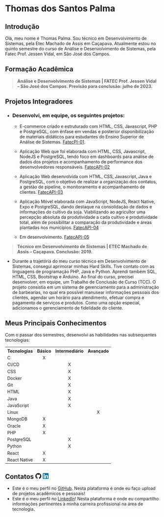 # Thomas dos Santos Palma

## **Introdução**

Olá, meu nome é Thomas Palma. Sou técnico em Desenvolvimento de Sistemas, pela Etec Machado de Assis em Caçapava. Atualmente estou no quinto semestre do curso de Análise e Desenvolvimento de Sistemas, pela Fatec Prof. Jessen Vidal, em São José dos Campos.

## **Formação Acadêmica**

> **Análise e Desenvolvimento de Sistemas | FATEC Prof. Jessen Vidal – São José dos Campos. Previsão para conclusão: julho de 2023.**

## **Projetos Integradores**

 - <h3><b>Desenvolvi, em equipe, os seguintes projetos:</h3></b>

   - E-commerce criado e estruturado com HTML, CSS, Javascript, PHP e PostgreSQL, com ênfase em vendas e posterior disponibilização de materiais didáticos para estudantes do Ensino Superior de Análise de Sistemas. [FatecPI-01](https://github.com/ThomasPalma1/FatecPI-01).

   - Aplicação Web que foi elaborada com HTML, CSS, Javascript, NodeJS e PostgreSQL, tendo foco em dashboards para análise de dados dos projetos e acompanhamento de performance dos desenvolvedores responsáveis. [FatecAPI-02](https://github.com/roogercamargo/FatecAPI-02)

   - Aplicação Web desenvolvida com HTML, CSS, Javascript, Java e PostgreSQL, com o objetivo de realizar a organização dos contatos, a gestão de pipeline, o monitoramento e acompanhamento de clientes. [FatecAPI-03](https://github.com/ThomasPalma1/FatecAPI-03)

   - Aplicação Móvel elaborada com JavaScript, NodeJS, React Native, Expo e PostgreSQL, dando destaque na consolidação de dados e informações do cultivo da soja. Viabilizando ao agricultor uma percepção absoluta da produtividade a cada cultivo e produtividade total, além de possibilitar a comparação da produtividade e áreas plantadas nos municípios. [FatecAPI-04](https://github.com/ThomasPalma1/FatecAPI-04)

   - Em desenvolvimento. [FatecAPI-05](https://github.com/ThomasPalma1/FatecAPI-05)

 > **Técnico em Desenvolvimento de Sistemas | ETEC Machado de Assis – Caçapava. Conclusão: 2019.**

 - Durante a trajetória do meu curso técnico em Desenvolvimento de Sistemas, consegui aprimorar minhas Hard Skills. Tive contato com as linguagens de programação PHP, Java e Python. Aprendi também SQL, HTML, CSS, Bootstrap e Arduino. Ao final do curso, precisei desenvolver, em equipe, um Trabalho de Conclusão de Curso (TCC). O projeto consistia em um sistema de gerenciamento para a administração de barbearias, no qual era possível manusear informações pessoais dos clientes, agendar um horário para atendimento, efetuar compra e pagamento de serviços e produtos. Como uma opção especial, adicionamos o gerenciamento de fidelidade do cliente.

## **Meus Principais Conhecimentos**
Com o passar dos semestres, desenvolvi as habilidades nas subsequentes tecnologias: 
<table>
    <tr>
        <th>Tecnologias</th>
        <th>Básico</th>
        <th>Intermediário</th>
        <th>Avançado</th>
    </tr>
    <tr>
        <td>C</td>
        <td align="center">X</td>
        <td></td>
        <td></td>
    </tr>
    <tr>
        <td>CI/CD</td>
        <td></td>
        <td align="center">X</td>
        <td></td>
    </tr>
    <tr>
        <td>CSS</td>
        <td></td>
        <td align="center">X</td>
        <td></td>
    </tr>
    <tr>
        <td>Docker</td>
        <td></td>
        <td align="center">X</td>
        <td></td>
    </tr>
    <tr>
        <td>Git</td>
        <td></td>
        <td align="center">X</td>
        <td></td>
    </tr>
    <tr>
        <td>HTML</td>
        <td></td>
        <td align="center">X</td>
        <td></td>
    </tr>
    <tr>
        <td>Java</td>
        <td></td>
        <td align="center">X</td>
        <td></td>
    </tr>
    <tr>
        <td>JavaScript</td>
        <td></td>
        <td align="center">X</td>
        <td></td>
    </tr>
    <tr>
        <td>Linux</td>
        <td></td>
        <td></td>
        <td align="center">X</td>
    </tr>
    <tr>
        <td>MongoDB</td>
        <td align="center">X</td>
        <td></td>
        <td></td>
    </tr>
    <tr>
        <td>Oracle</td>
        <td align="center">X</td>
        <td></td>
        <td></td>
    </tr>
    <tr>
        <td>PHP</td>
        <td align="center">X</td>
        <td></td>
        <td></td>
    </tr>
    <tr>
        <td>PostgreSQL</td>
        <td></td>
        <td align="center">X</td>
        <td></td>
    </tr>
    <tr>
        <td>Python</td>
        <td></td>
        <td align="center">X</td>
        <td></td>
    </tr>
    <tr>
        <td>React</td>
        <td align="center">X</td>
        <td></td>
        <td></td>
    </tr>
    <tr>
        <td>React Native</td>
        <td align="center">X</td>
        <td></td>
        <td></td>
    </tr>
</table>
  

## **Contatos** <img src="./docs/github-icon.png"  width="19" height="19"> <img src="./docs/linkedin-icon.png"  width="19" height="19">
* Este é o meu perfil no [GitHub](https://github.com/ThomasPalma1). Nesta plataforma é onde eu faço upload de projetos acadêmicos e pessoais!
* Este é o meu perfil no [LinkedIn](https://www.linkedin.com/in/thomas-palma-0764b81b3/)! Nesta plataforma é onde eu compartilho informações pertinentes à minha carreira profissional na área de tecnologia.
